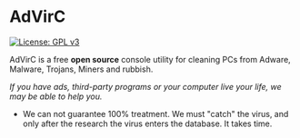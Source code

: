 # AdVirC

<!--[![Build Status](https://travis-ci.org/MikronT/AdVirC.svg?branch=master)](https://travis-ci.org/MikronT/AdVirC)-->
<!--[![Releases](https://img.shields.io/github/release/MikronT/AdVirC.svg)](https://github.com/MikronT/AdVirC/releases/latest)-->
<!--[![Slack](https://img.shields.io/badge/slack-join-e01563.svg)](http://rebrand.ly/AdVirC)-->
[![License: GPL v3](https://img.shields.io/badge/License-GPL%20v3-blue.svg)](https://www.gnu.org/licenses/gpl-3.0)

AdVirC is a free **open source** console utility for cleaning PCs from Adware, Malware, Trojans, Miners and rubbish.

*If you have ads, third-party programs or your computer live your life, we may be able to help you.*

- We can not guarantee 100% treatment. We must "catch" the virus, and only after the research the virus enters the database. It takes time.
